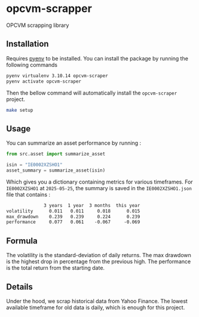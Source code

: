 # opcvm-scrapper

OPCVM scrapping library

## Installation

Requires [pyenv](https://github.com/pyenv/pyenv) to be installed.
You can install the package by running the following commands

```bash
pyenv virtualenv 3.10.14 opcvm-scraper
pyenv activate opcvm-scraper
```

Then the bellow command will automatically install the `opcvm-scraper` project.

```bash
make setup
```

## Usage

You can summarize an asset performance by running :

```python
from src.asset import summarize_asset

isin = "IE0002XZSHO1"
asset_summary = summarize_asset(isin)
```

Which gives you a dictionary containing metrics for various timeframes.
For `IE0002XZSHO1` at `2025-05-25`, the summary is saved in the `IE0002XZSHO1.json` file that contains :

```txt
              3 years  1 year  3 months  this year
volatility      0.011   0.011     0.018      0.015
max_drawdown    0.239   0.239     0.224      0.239
performance     0.077   0.061    -0.067     -0.069
```

## Formula

The volatility is the standard-deviation of daily returns.
The max drawdown is the highest drop in percentage from the previous high.
The performance is the total return from the starting date.


## Details

Under the hood, we scrap historical data from Yahoo Finance.
The lowest available timeframe for old data is daily, which is enough for this project.
